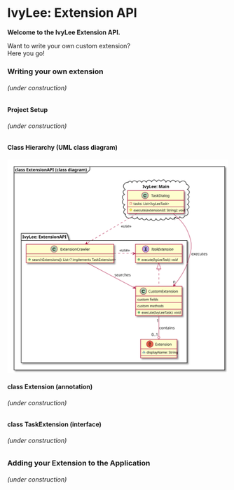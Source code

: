 # IvyLee: Extension API

**Welcome to the IvyLee Extension API.**  

Want to write your own custom extension?  
Here you go!

### Writing your own extension

###### (under construction)

#### Project Setup

###### (under construction)

#### Class Hierarchy (UML class diagram)   
![Extension API UML class diagram](files/uml-class-diagram.svg)

#### class Extension (annotation)

###### (under construction)

#### class TaskExtension (interface)

###### (under construction)

### Adding your Extension to the Application

###### (under construction)



